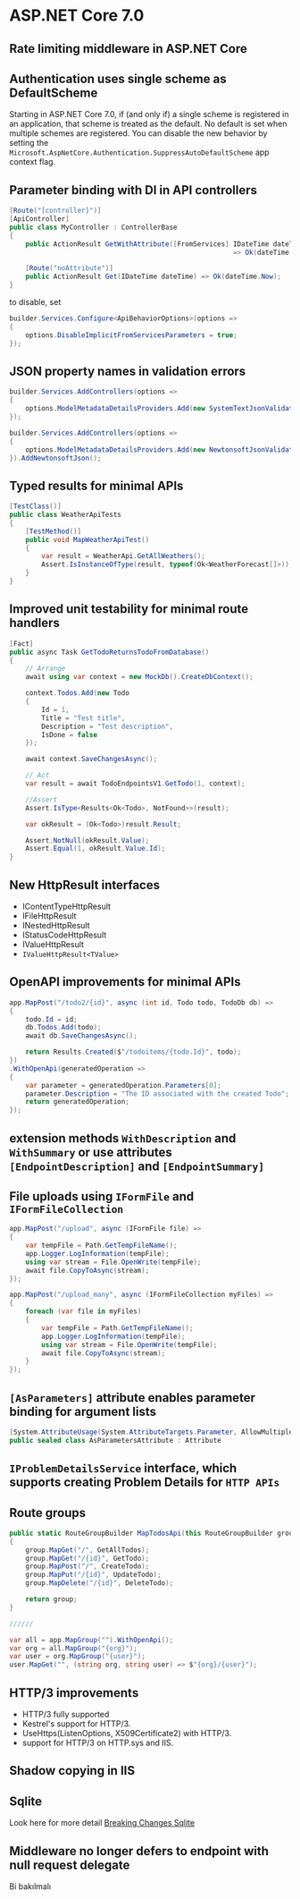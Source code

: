# ASP.NET Core 7.0

## Rate limiting middleware in ASP.NET Core

## Authentication uses single scheme as DefaultScheme

Starting in ASP.NET Core 7.0, if (and only if) a single scheme is registered
in an application, that scheme is treated as the default. No default is set
when multiple schemes are registered. You can disable the new behavior by
setting the `Microsoft.AspNetCore.Authentication.SuppressAutoDefaultScheme`
app context flag.

## Parameter binding with DI in API controllers

```csharp
[Route("[controller]")]
[ApiController]
public class MyController : ControllerBase
{
    public ActionResult GetWithAttribute([FromServices] IDateTime dateTime)
                                                        => Ok(dateTime.Now);

    [Route("noAttribute")]
    public ActionResult Get(IDateTime dateTime) => Ok(dateTime.Now);
}
```

to disable, set

```csharp
builder.Services.Configure<ApiBehaviorOptions>(options =>
{
    options.DisableImplicitFromServicesParameters = true;
});
```

## JSON property names in validation errors

```csharp
builder.Services.AddControllers(options =>
{
    options.ModelMetadataDetailsProviders.Add(new SystemTextJsonValidationMetadataProvider());
});

builder.Services.AddControllers(options =>
{
    options.ModelMetadataDetailsProviders.Add(new NewtonsoftJsonValidationMetadataProvider());
}).AddNewtonsoftJson();
```

## Typed results for minimal APIs

```csharp
[TestClass()]
public class WeatherApiTests
{
    [TestMethod()]
    public void MapWeatherApiTest()
    {
        var result = WeatherApi.GetAllWeathers();
        Assert.IsInstanceOfType(result, typeof(Ok<WeatherForecast[]>));
    }
}
```

## Improved unit testability for minimal route handlers

```csharp
[Fact]
public async Task GetTodoReturnsTodoFromDatabase()
{
    // Arrange
    await using var context = new MockDb().CreateDbContext();

    context.Todos.Add(new Todo
    {
        Id = 1,
        Title = "Test title",
        Description = "Test description",
        IsDone = false
    });

    await context.SaveChangesAsync();

    // Act
    var result = await TodoEndpointsV1.GetTodo(1, context);

    //Assert
    Assert.IsType<Results<Ok<Todo>, NotFound>>(result);

    var okResult = (Ok<Todo>)result.Result;

    Assert.NotNull(okResult.Value);
    Assert.Equal(1, okResult.Value.Id);
}
```

## New HttpResult interfaces

- IContentTypeHttpResult
- IFileHttpResult
- INestedHttpResult
- IStatusCodeHttpResult
- IValueHttpResult
- `IValueHttpResult<TValue>`

## OpenAPI improvements for minimal APIs

```csharp
app.MapPost("/todo2/{id}", async (int id, Todo todo, TodoDb db) =>
{
    todo.Id = id;
    db.Todos.Add(todo);
    await db.SaveChangesAsync();

    return Results.Created($"/todoitems/{todo.Id}", todo);
})
.WithOpenApi(generatedOperation =>
{
    var parameter = generatedOperation.Parameters[0];
    parameter.Description = "The ID associated with the created Todo";
    return generatedOperation;
});
```

## extension methods `WithDescription` and `WithSummary` or use attributes `[EndpointDescription]` and `[EndpointSummary]`

## File uploads using `IFormFile` and `IFormFileCollection`

```csharp
app.MapPost("/upload", async (IFormFile file) =>
{
    var tempFile = Path.GetTempFileName();
    app.Logger.LogInformation(tempFile);
    using var stream = File.OpenWrite(tempFile);
    await file.CopyToAsync(stream);
});

app.MapPost("/upload_many", async (IFormFileCollection myFiles) =>
{
    foreach (var file in myFiles)
    {
        var tempFile = Path.GetTempFileName();
        app.Logger.LogInformation(tempFile);
        using var stream = File.OpenWrite(tempFile);
        await file.CopyToAsync(stream);
    }
});
```

## `[AsParameters]` attribute enables parameter binding for argument lists

```csharp
[System.AttributeUsage(System.AttributeTargets.Parameter, AllowMultiple=false, Inherited=false)]
public sealed class AsParametersAttribute : Attribute
```

## `IProblemDetailsService` interface, which supports creating Problem Details for `HTTP APIs`

## Route groups

```csharp
public static RouteGroupBuilder MapTodosApi(this RouteGroupBuilder group)
{
    group.MapGet("/", GetAllTodos);
    group.MapGet("/{id}", GetTodo);
    group.MapPost("/", CreateTodo);
    group.MapPut("/{id}", UpdateTodo);
    group.MapDelete("/{id}", DeleteTodo);

    return group;
}

//////

var all = app.MapGroup("").WithOpenApi();
var org = all.MapGroup("{org}");
var user = org.MapGroup("{user}");
user.MapGet("", (string org, string user) => $"{org}/{user}");
```

## HTTP/3 improvements

- HTTP/3 fully supported
- Kestrel's support for HTTP/3.
- UseHttps(ListenOptions, X509Certificate2) with HTTP/3.
- support for HTTP/3 on HTTP.sys and IIS.

## Shadow copying in IIS

## Sqlite

Look here for more detail
[Breaking Changes Sqlite](https://github.com/dotnet/SqlClient/blob/main/release-notes/4.0/4.0.0.md#breaking-changes)

## Middleware no longer defers to endpoint with null request delegate

Bi bakılmalı
